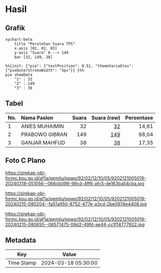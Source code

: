 # Hasil

## Grafik

```mermaid
xychart-beta
    title "Perolehan Suara TPS"
    x-axis [01, 02, 03]
    y-axis "Suara" 0 --> 149
    bar [32, 149, 38]
```

```mermaid
%%{init: {"pie": {"textPosition": 0.5}, "themeVariables": {"pieOuterStrokeWidth": "5px"}} }%%
pie showData
    "1" : 32
    "2" : 149
    "3" : 38
```

## Tabel

| No. | Nama Paslon    | Suara | Suara (raw) | Persentase |
|:--- |:-------------- | -----:| -----------:| ----------:|
| 1   | ANIES MUHAIMIN | 32    | [32][p-1]   | 14,61      |
| 2   | PRABOWO GIBRAN | 149   | [149][p-2]  | 68,04      |
| 3   | GANJAR MAHFUD  | 38    | [38][p-3]   | 17,35      |


[p-1]: https://github.com/gigit-pemilu/pemilu-2024-92-papua-barat/blob/main/pilpres/hitung-suara/sub/92-papua-barat/sub/02-manokwari/sub/12-manokwari-barat/sub/1005-padarni/sub/019-tps/sub/paslon-1.txt
[p-2]: https://github.com/gigit-pemilu/pemilu-2024-92-papua-barat/blob/main/pilpres/hitung-suara/sub/92-papua-barat/sub/02-manokwari/sub/12-manokwari-barat/sub/1005-padarni/sub/019-tps/sub/paslon-2.txt
[p-3]: https://github.com/gigit-pemilu/pemilu-2024-92-papua-barat/blob/main/pilpres/hitung-suara/sub/92-papua-barat/sub/02-manokwari/sub/12-manokwari-barat/sub/1005-padarni/sub/019-tps/sub/paslon-3.txt

## Foto C Plano

https://sirekap-obj-formc.kpu.go.id/af1a/pemilu/ppwp/92/02/12/10/05/9202121005019-20240318-051056--066cb098-99cd-4ff6-afc5-de163ba54cba.jpg

https://sirekap-obj-formc.kpu.go.id/af1a/pemilu/ppwp/92/02/12/10/05/9202121005019-20240215-080204--fa51a950-8752-477e-a3cd-2be0974e4408.jpg

https://sirekap-obj-formc.kpu.go.id/af1a/pemilu/ppwp/92/02/12/10/05/9202121005019-20240215-080655--06571475-09d2-49fd-ae44-cc1f14777922.jpg


## Metadata

| Key        | Value               |
| ---------- | ------------------- |
| Time Stamp | 2024-03-18 05:30:00 |



